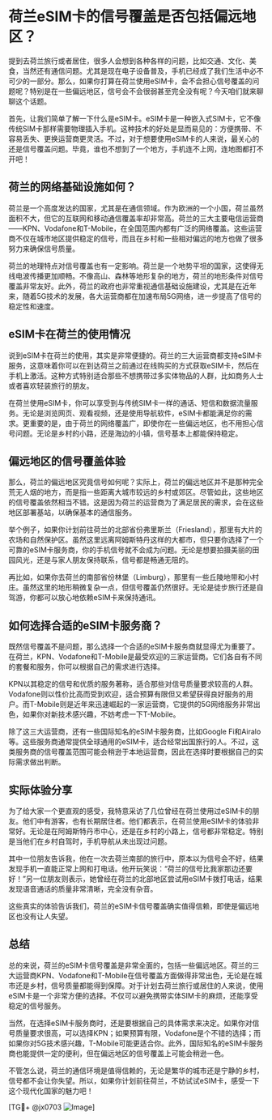 # 荷兰eSIM卡的信号覆盖是否包括偏远地区？

提到去荷兰旅行或者居住，很多人会想到各种各样的问题，比如交通、文化、美食，当然还有通信问题。尤其是现在电子设备普及，手机已经成了我们生活中必不可少的一部分。那么，如果你打算在荷兰使用eSIM卡，会不会担心信号覆盖的问题呢？特别是在一些偏远地区，信号会不会很弱甚至完全没有呢？今天咱们就来聊聊这个话题。

首先，让我们简单了解一下什么是eSIM卡。eSIM卡是一种嵌入式SIM卡，它不像传统SIM卡那样需要物理插入手机。这种技术的好处是显而易见的：方便携带、不容易丢失、更换运营商更灵活。不过，对于想要使用eSIM卡的人来说，最关心的还是信号覆盖问题。毕竟，谁也不想到了一个地方，手机连不上网，连地图都打不开吧！

## 荷兰的网络基础设施如何？

荷兰是一个高度发达的国家，尤其是在通信领域。作为欧洲的一个小国，荷兰虽然面积不大，但它的互联网和移动通信覆盖率却非常高。荷兰的三大主要电信运营商——KPN、Vodafone和T-Mobile，在全国范围内都有广泛的网络覆盖。这些运营商不仅在城市地区提供稳定的信号，而且在乡村和一些相对偏远的地方也做了很多努力来确保信号质量。

荷兰的地理特点对信号覆盖也有一定影响。荷兰是一个地势平坦的国家，这使得无线电波传播更加顺畅。不像高山、森林等地形复杂的地方，荷兰的地形条件对信号覆盖非常友好。此外，荷兰的政府也非常重视通信基础设施建设，尤其是在近年来，随着5G技术的发展，各大运营商都在加速布局5G网络，进一步提高了信号的稳定性和速度。

## eSIM卡在荷兰的使用情况

说到eSIM卡在荷兰的使用，其实是非常便捷的。荷兰的三大运营商都支持eSIM卡服务，这意味着你可以在到达荷兰之前通过在线购买的方式获取eSIM卡，然后在手机上激活。这种方式特别适合那些不想携带过多实体物品的人群，比如商务人士或者喜欢轻装旅行的朋友。

在荷兰使用eSIM卡，你可以享受到与传统SIM卡一样的通话、短信和数据流量服务。无论是浏览网页、观看视频，还是使用导航软件，eSIM卡都能满足你的需求。更重要的是，由于荷兰的网络覆盖广，即使你在一些偏远地区，也不用担心信号问题。无论是乡村的小路，还是海边的小镇，信号基本上都能保持稳定。

## 偏远地区的信号覆盖体验

那么，荷兰的偏远地区究竟信号如何呢？实际上，荷兰的偏远地区并不是那种完全荒无人烟的地方，而是指一些距离大城市较远的乡村或郊区。尽管如此，这些地区的信号覆盖依然相当不错。这是因为荷兰的运营商为了满足居民的需求，会在这些地区部署基站，以确保基本的通信服务。

举个例子，如果你计划前往荷兰的北部省份弗里斯兰（Friesland），那里有大片的农场和自然保护区。虽然这里远离阿姆斯特丹这样的大都市，但只要你选择了一个可靠的eSIM卡服务商，你的手机信号就不会成为问题。无论是想要拍摄美丽的田园风光，还是与家人朋友保持联系，信号都是畅通无阻的。

再比如，如果你去荷兰的南部省份林堡（Limburg），那里有一些丘陵地带和小村庄。虽然这里的地形稍微复杂一点，但信号覆盖仍然很好。无论是徒步旅行还是自驾游，你都可以放心地依赖eSIM卡来保持通讯。

## 如何选择合适的eSIM卡服务商？

既然信号覆盖不是问题，那么选择一个合适的eSIM卡服务商就显得尤为重要了。在荷兰，KPN、Vodafone和T-Mobile是最受欢迎的三家运营商。它们各自有不同的套餐和服务，你可以根据自己的需求进行选择。

KPN以其稳定的信号和优质的服务著称，适合那些对信号质量要求较高的人群。Vodafone则以性价比高而受到欢迎，适合预算有限但又希望获得良好服务的用户。而T-Mobile则是近年来迅速崛起的一家运营商，它提供的5G网络服务非常出色，如果你对新技术感兴趣，不妨考虑一下T-Mobile。

除了这三大运营商，还有一些国际知名的eSIM卡服务商，比如Google Fi和Airalo等。这些服务商通常提供全球通用的eSIM卡，适合经常出国旅行的人。不过，这类服务商的信号覆盖范围可能会稍逊于本地运营商，因此在选择时要根据自己的实际需求做出判断。

## 实际体验分享

为了给大家一个更直观的感受，我特意采访了几位曾经在荷兰使用过eSIM卡的朋友。他们中有游客，也有长期居住者。他们都表示，在荷兰使用eSIM卡的体验非常好。无论是在阿姆斯特丹市中心，还是在乡村的小路上，信号都非常稳定。特别是当他们在乡村自驾时，手机导航从未出现过问题。

其中一位朋友告诉我，他在一次去荷兰南部的旅行中，原本以为信号会不好，结果发现手机一直能正常上网和打电话。他开玩笑说：“荷兰的信号比我家那边还要好！”另一位朋友则表示，她曾经在荷兰的北部地区尝试用eSIM卡拨打电话，结果发现语音通话的质量非常清晰，完全没有杂音。

这些真实的体验告诉我们，荷兰的eSIM卡信号覆盖确实值得信赖，即使是偏远地区也没有让人失望。

## 总结

总的来说，荷兰的eSIM卡信号覆盖是非常全面的，包括一些偏远地区。荷兰的三大运营商KPN、Vodafone和T-Mobile在信号覆盖方面做得非常出色，无论是在城市还是乡村，信号质量都能得到保障。对于计划去荷兰旅行或居住的人来说，使用eSIM卡是一个非常方便的选择。不仅可以避免携带实体SIM卡的麻烦，还能享受稳定的信号服务。

当然，在选择eSIM卡服务商时，还是要根据自己的具体需求来决定。如果你对信号质量要求很高，可以选择KPN；如果预算有限，Vodafone是个不错的选择；而如果你对5G技术感兴趣，T-Mobile可能更适合你。此外，国际知名的eSIM卡服务商也能提供一定的便利，但在偏远地区的信号覆盖上可能会稍逊一色。

不管怎么说，荷兰的通信环境是值得信赖的，无论是繁华的城市还是宁静的乡村，信号都不会让你失望。所以，如果你计划前往荷兰，不妨试试eSIM卡，感受一下这个现代化国家的魅力吧！

[TG💪+ @jx0703 ![Image](https://github.com/user-attachments/assets/dbca1d08-cadb-493c-b0ec-ad6f7a83f270)]
